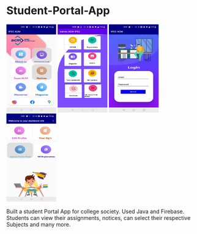 # Student-Portal-App
<img src="Screenshot_20210725-225118.jpg" width="130" height="230" /> <img src="Screenshot_20210725-225044.jpg" width="130" height="230" /> <img src="Screenshot_20210725-225127.jpg" width="130" height="230" /> <img src="Screenshot_20210725-225144.jpg" width="130" height="230"  />



Built a student Portal App for college society.
Used Java and Firebase. 
Students can view their assignments, notices, can select their respective Subjects and many more.
